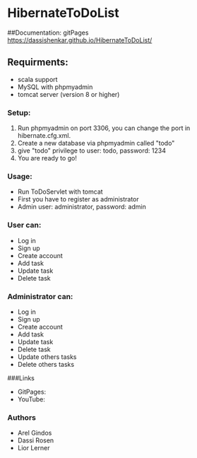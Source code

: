 # HibernateToDoList

##Documentation:
gitPages https://dassishenkar.github.io/HibernateToDoList/

## Requirments:
* scala support
* MySQL with phpmyadmin
* tomcat server (version 8 or higher)
  
 ### Setup:
 1. Run phpmyadmin on port 3306, you can change the port in hibernate.cfg.xml.
 2. Create a new database via phpmyadmin called "todo" 
 3. give "todo" privilege to user: todo, password: 1234
 4. You are ready to go!
 
 ### Usage:
 * Run ToDoServlet with tomcat 
 * First you have to register as administrator
 * Admin user: administrator, password: admin
 
 ### User can:
 * Log in
 * Sign up
 * Create account
 * Add task
 * Update task
 * Delete task
 
 ### Administrator can:
 * Log in
 * Sign up
 * Create account
 * Add task
 * Update task
 * Delete task
 * Update others tasks
 * Delete others tasks
 
 ###Links
 * GitPages:
 * YouTube:
 
 
 ### Authors
 * Arel Gindos
 * Dassi Rosen
 * Lior Lerner
 
